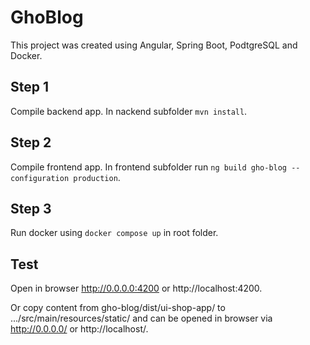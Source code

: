 # GhoBlog

This project was created using Angular, Spring Boot, PodtgreSQL and Docker.

## Step 1

Compile backend app. In nackend subfolder `mvn install`.

## Step 2

Compile frontend app. In frontend subfolder run `ng build gho-blog --configuration production`.

## Step 3

Run docker using `docker compose up` in root folder.

## Test

Open in browser http://0.0.0.0:4200 or http://localhost:4200.

Or copy content from gho-blog/dist/ui-shop-app/ to .../src/main/resources/static/ and can be opened in browser via http://0.0.0.0/ or http://localhost/.

